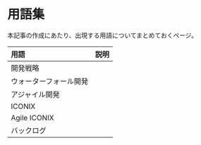 # 用語集
本記事の作成にあたり、出現する用語についてまとめておくページ。

| 用語                   | 説明 |
| :--------------------- | ---- |
| 開発戦略               |      |
| ウォーターフォール開発 |      |
| アジャイル開発         |      |
| ICONIX                 |      |
| Agile ICONIX           |      |
| バックログ             |      |

<!-- 
フィジビリティスタディ（F/S）

開発戦略
ウォーターフォール開発
アジャイル開発
ICONIX
Agile ICONIX
バックログ

開発戦術

開発計画

要件定義
クラス図
ユースケース
ユースケース記述
ロバストネス分析

ドメインモデル
Value Object
Entity
Repository
ドメインサービス
ユースケース
アプリケーション

テレメトリ
ログ

静的解析
単体テスト
結合テスト
E2Eテスト

Testing Trophy

ドメイン駆動開発(DDD)
ユースケース駆動開発(UCDD)
テスト駆動開発（TDD）
ビヘイビア駆動開発（BDD） 

コンポーネント駆動開発（CDD）
Atomic Design
BCD Design

vue
vite
nuxt3
orm
prisma

OpenAPI

-->

